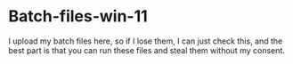 # Batch-files-win-11
I upload my batch files here, so if I lose them, I can just check this, and the best part is that you can run these files and steal them without my consent.
